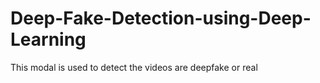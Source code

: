 # Deep-Fake-Detection-using-Deep-Learning
This modal is used to detect the videos are deepfake or real
